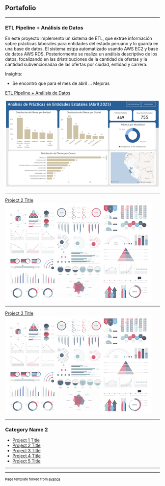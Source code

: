 ## Portafolio

---

### ETL Pipeline + Análisis de Datos 

En este proyecto implemento un sistema de ETL, que extrae información sobre prácticas laborales para entidades del estado peruano y lo guarda en una base de datos. El sistema estpa automatizado usando AWS EC2 y base de datos AWS RDS. Posteriormente se realiza un análisis descriptivo de los datos, focalizando en las dristribuciones de la cantidad de ofertas y la cantidad subvencionadaa de las ofertas por ciudad, entidad y carrera. 

Insights:
- Se encontró que para el mes de abril ...
 Mejoras

[ETL Pipeline + Análisis de Datos ](/sample_page)

<img src="images/reporte_freq.png"/>

---
[Project 2 Title](/pdf/sample_presentation.pdf)
<img src="images/dummy_thumbnail.jpg?raw=true"/>

---
[Project 3 Title](http://example.com/)
<img src="images/dummy_thumbnail.jpg?raw=true"/>

---

### Category Name 2

- [Project 1 Title](http://example.com/)
- [Project 2 Title](http://example.com/)
- [Project 3 Title](http://example.com/)
- [Project 4 Title](http://example.com/)
- [Project 5 Title](http://example.com/)

---




---
<p style="font-size:11px">Page template forked from <a href="https://github.com/evanca/quick-portfolio">evanca</a></p>
<!-- Remove above link if you don't want to attibute -->
